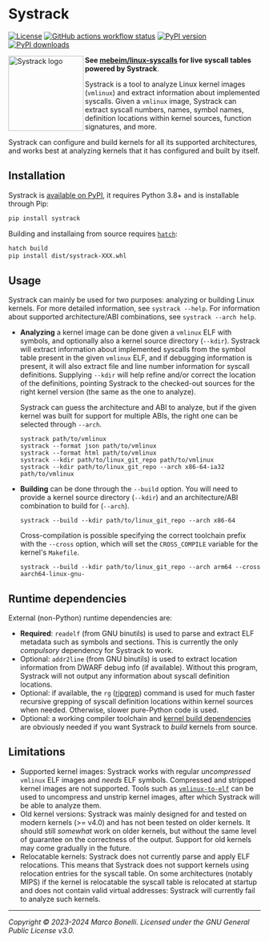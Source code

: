Systrack
========

[![License][license-badge]](./LICENSE)
[![GitHub actions workflow status][actions-badge]][actions-link]
[![PyPI version][pypi-badge]][pypi-systrack]
[![PyPI downloads][pypi-badge2]][pypi-systrack]

<img align="left" width="150" height="150" src="https://raw.githubusercontent.com/mebeim/systrack/master/assets/logo.png" alt="Systrack logo"></img>

**See [mebeim/linux-syscalls](https://github.com/mebeim/linux-syscalls) for live syscall tables powered by Systrack**.

Systrack is a tool to analyze Linux kernel images (`vmlinux`) and extract
information about implemented syscalls. Given a `vmlinux` image, Systrack can
extract syscall numbers, names, symbol names, definition locations within kernel
sources, function signatures, and more.

Systrack can configure and build kernels for all its supported architectures,
and works best at analyzing kernels that it has configured and built by itself.

Installation
------------

Systrack is [available on PyPI][pypi-systrack], it requires Python 3.8+ and is
installable through Pip:

```bash
pip install systrack
```

Building and installaing from source requires [`hatch`][pypi-hatch]:

```bash
hatch build
pip install dist/systrack-XXX.whl
```

Usage
-----

Systrack can mainly be used for two purposes: analyzing or building Linux
kernels. For more detailed information, see `systrack --help`. For information
about supported architecture/ABI combinations, see `systrack --arch help`.

- **Analyzing** a kernel image can be done given a `vmlinux` ELF with symbols,
  and optionally also a kernel source directory (`--kdir`). Systrack will
  extract information about implemented syscalls from the symbol table present
  in the given `vmlinux` ELF, and if debugging information is present, it will
  also extract file and line number information for syscall definitions.
  Supplying `--kdir` will help refine and/or correct the location of the
  definitions, pointing Systrack to the checked-out sources for the right kernel
  version (the same as the one to analyze).

  Systrack can guess the architecture and ABI to analyze, but if the given
  kernel was built for support for multiple ABIs, the right one can be selected
  through `--arch`.

  ```none
  systrack path/to/vmlinux
  systrack --format json path/to/vmlinux
  systrack --format html path/to/vmlinux
  systrack --kdir path/to/linux_git_repo path/to/vmlinux
  systrack --kdir path/to/linux_git_repo --arch x86-64-ia32 path/to/vmlinux
  ```

- **Building** can be done through the `--build` option. You will need to
  provide a kernel source directory (`--kdir`) and an architecture/ABI
  combination to build for (`--arch`).

  ```none
  systrack --build --kdir path/to/linux_git_repo --arch x86-64
  ```

  Cross-compilation is possible specifying the correct toolchain prefix with
  the `--cross` option, which will set the `CROSS_COMPILE` variable for the
  kernel's `Makefile`.

  ```none
  systrack --build --kdir path/to/linux_git_repo --arch arm64 --cross aarch64-linux-gnu-
  ```

Runtime dependencies
--------------------

External (non-Python) runtime dependencies are:

- **Required**: `readelf` (from GNU binutils) is used to parse and extract ELF
  metadata such as symbols and sections. This is currently the only *compulsory*
  dependency for Systrack to work.
- Optional: `addr2line` (from GNU binutils) is used to extract location
  information from DWARF debug info (if available). Without this program,
  Systrack will not output any information about syscall definition locations.
- Optional: if available, the `rg` ([ripgrep][ripgrep]) command is used for much
  faster recursive grepping of syscall definition locations within kernel
  sources when needed. Otherwise, slower pure-Python code is used.
- Optional: a working compiler toolchain and
  [kernel build dependencies](https://www.kernel.org/doc/html/latest/process/changes.html)
  are obviously needed if you want Systrack to *build* kernels from source.

Limitations
-----------

- Supported kernel images: Systrack works with regular *uncompressed* `vmlinux`
  ELF images and *needs* ELF symbols. Compressed and stripped kernel images are
  not supported. Tools such as
  [`vmlinux-to-elf`](https://github.com/marin-m/vmlinux-to-elf) can be used to
  uncompress and unstrip kernel images, after which Systrack will be able to
  analyze them.
- Old kernel versions: Systrack was mainly designed for and tested on modern
  kernels (>= v4.0) and has not been tested on older kernels. It should still
  *somewhat* work on older kernels, but without the same level of guarantee on
  the correctness of the output. Support for old kernels may come gradually in
  the future.
- Relocatable kernels: Systrack does not currently parse and apply ELF
  relocations. This means that Systrack does not support kernels using
  relocation entries for the syscall table. On some architectures (notably MIPS)
  if the kernel is relocatable the syscall table is relocated at startup and
  does not contain valid virtual addresses: Systrack will currently fail to
  analyze such kernels.

---

*Copyright &copy; 2023-2024 Marco Bonelli. Licensed under the GNU General Public License v3.0.*

[license-badge]: https://img.shields.io/github/license/mebeim/systrack?color=blue
[actions-badge]: https://img.shields.io/github/actions/workflow/status/mebeim/systrack/publish.yml?event=release&label=publish
[actions-link]:  https://github.com/mebeim/systrack/actions/workflows/publish.yml
[pypi-badge]:    https://img.shields.io/pypi/v/systrack
[pypi-badge2]:   https://img.shields.io/pypi/dm/systrack
[pypi-systrack]: https://pypi.org/project/systrack/
[pypi-hatch]:    https://pypi.org/project/hatch
[ripgrep]:       https://github.com/BurntSushi/ripgrep
